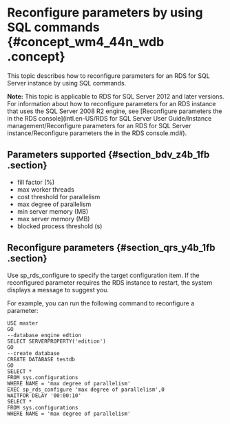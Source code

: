 # Reconfigure parameters by using SQL commands {#concept_wm4_44n_wdb .concept}

This topic describes how to reconfigure parameters for an RDS for SQL Server instance by using SQL commands.

**Note:** This topic is applicable to RDS for SQL Server 2012 and later versions. For information about how to reconfigure parameters for an RDS instance that uses the SQL Server 2008 R2 engine, see [Reconfigure parameters the in the RDS console](intl.en-US/RDS for SQL Server User Guide/Instance management/Reconfigure parameters for an RDS for SQL Server instance/Reconfigure parameters the in the RDS console.md#).

## Parameters supported {#section_bdv_z4b_1fb .section}

-   fill factor \(%\)
-   max worker threads
-   cost threshold for parallelism
-   max degree of parallelism
-   min server memory \(MB\)
-   max server memory \(MB\)
-   blocked process threshold \(s\)

## Reconfigure parameters {#section_qrs_y4b_1fb .section}

Use sp\_rds\_configure to specify the target configuration item. If the reconfigured parameter requires the RDS instance to restart, the system displays a message to suggest you.

For example, you can run the following command to reconfigure a parameter:

``` {#codeblock_9cw_6fo_24t}
USE master
GO
--database engine edtion
SELECT SERVERPROPERTY('edition')
GO
--create database
CREATE DATABASE testdb
GO
SELECT * 
FROM sys.configurations
WHERE NAME = 'max degree of parallelism'
EXEC sp_rds_configure 'max degree of parallelism',0
WAITFOR DELAY '00:00:10'
SELECT * 
FROM sys.configurations
WHERE NAME = 'max degree of parallelism'
```

